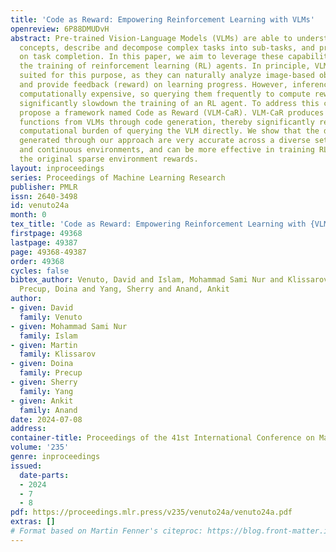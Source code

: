 ```yaml
---
title: 'Code as Reward: Empowering Reinforcement Learning with VLMs'
openreview: 6P88DMUDvH
abstract: Pre-trained Vision-Language Models (VLMs) are able to understand visual
  concepts, describe and decompose complex tasks into sub-tasks, and provide feedback
  on task completion. In this paper, we aim to leverage these capabilities to support
  the training of reinforcement learning (RL) agents. In principle, VLMs are well
  suited for this purpose, as they can naturally analyze image-based observations
  and provide feedback (reward) on learning progress. However, inference in VLMs is
  computationally expensive, so querying them frequently to compute rewards would
  significantly slowdown the training of an RL agent. To address this challenge, we
  propose a framework named Code as Reward (VLM-CaR). VLM-CaR produces dense reward
  functions from VLMs through code generation, thereby significantly reducing the
  computational burden of querying the VLM directly. We show that the dense rewards
  generated through our approach are very accurate across a diverse set of discrete
  and continuous environments, and can be more effective in training RL policies than
  the original sparse environment rewards.
layout: inproceedings
series: Proceedings of Machine Learning Research
publisher: PMLR
issn: 2640-3498
id: venuto24a
month: 0
tex_title: 'Code as Reward: Empowering Reinforcement Learning with {VLM}s'
firstpage: 49368
lastpage: 49387
page: 49368-49387
order: 49368
cycles: false
bibtex_author: Venuto, David and Islam, Mohammad Sami Nur and Klissarov, Martin and
  Precup, Doina and Yang, Sherry and Anand, Ankit
author:
- given: David
  family: Venuto
- given: Mohammad Sami Nur
  family: Islam
- given: Martin
  family: Klissarov
- given: Doina
  family: Precup
- given: Sherry
  family: Yang
- given: Ankit
  family: Anand
date: 2024-07-08
address:
container-title: Proceedings of the 41st International Conference on Machine Learning
volume: '235'
genre: inproceedings
issued:
  date-parts:
  - 2024
  - 7
  - 8
pdf: https://proceedings.mlr.press/v235/venuto24a/venuto24a.pdf
extras: []
# Format based on Martin Fenner's citeproc: https://blog.front-matter.io/posts/citeproc-yaml-for-bibliographies/
---
```


